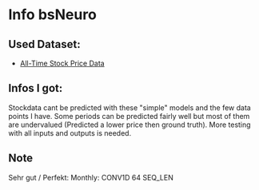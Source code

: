 # Info bsNeuro

## Used Dataset:
- [All-Time Stock Price Data](https://www.kaggle.com/datasets/hchsmost/test-dataset/data)


## Infos I got:

Stockdata cant be predicted with these "simple" models and the few data points I have.
Some periods can be predicted fairly well but most of them are undervalued (Predicted a lower price then ground truth).
More testing with all inputs and outputs is needed.


## Note
Sehr gut / Perfekt:
    Monthly: CONV1D 64 SEQ_LEN